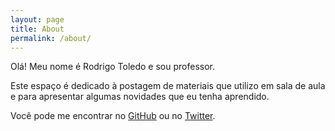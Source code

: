 ```yaml
---
layout: page
title: About
permalink: /about/
---
```


Olá! Meu nome é Rodrigo Toledo e sou professor.

Este espaço é dedicado à postagem de materiais que utilizo em sala de aula e para apresentar algumas novidades que eu tenha aprendido.

Você pode me encontrar no [GitHub](https://github.com/rodrigotoledo7) ou no [Twitter](https://twitter.com/rodrigotoledo7).
